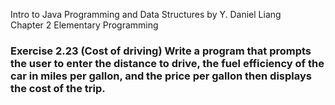 Intro to Java Programming and Data Structures by Y. Daniel Liang
<br/>Chapter 2 Elementary Programming

### Exercise 2.23 (Cost of driving) Write a program that prompts the user to enter the distance to drive, the fuel efficiency of the car in miles per gallon, and the price per gallon then displays the cost of the trip.
